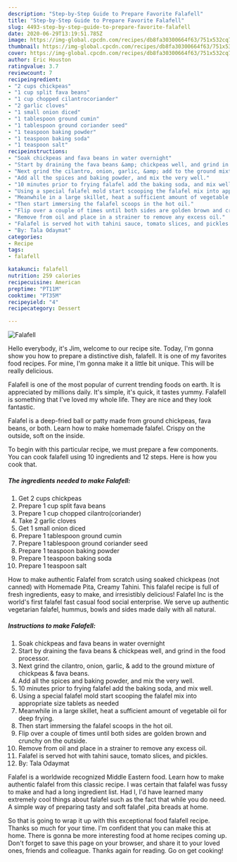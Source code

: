 ```yaml
---
description: "Step-by-Step Guide to Prepare Favorite Falafell"
title: "Step-by-Step Guide to Prepare Favorite Falafell"
slug: 4493-step-by-step-guide-to-prepare-favorite-falafell
date: 2020-06-29T13:19:51.785Z
image: https://img-global.cpcdn.com/recipes/db8fa30300664f63/751x532cq70/falafell-recipe-main-photo.jpg
thumbnail: https://img-global.cpcdn.com/recipes/db8fa30300664f63/751x532cq70/falafell-recipe-main-photo.jpg
cover: https://img-global.cpcdn.com/recipes/db8fa30300664f63/751x532cq70/falafell-recipe-main-photo.jpg
author: Eric Houston
ratingvalue: 3.7
reviewcount: 7
recipeingredient:
- "2 cups chickpeas"
- "1 cup split fava beans"
- "1 cup chopped cilantrocoriander"
- "2 garlic cloves"
- "1 small onion diced"
- "1 tablespoon ground cumin"
- "1 tablespoon ground coriander seed"
- "1 teaspoon baking powder"
- "1 teaspoon baking soda"
- "1 teaspoon salt"
recipeinstructions:
- "Soak chickpeas and fava beans in water overnight"
- "Start by draining the fava beans &amp; chickpeas well, and grind in the food processor."
- "Next grind the cilantro, onion, garlic, &amp; add to the ground mixture of chickpeas &amp; fava beans."
- "Add all the spices and baking powder, and mix the very well."
- "10 minutes prior to frying falafel add the baking soda, and mix well."
- "Using a special falafel mold start scooping the falafel mix into appropriate size tablets as needed"
- "Meanwhile in a large skillet, heat a sufficient amount of vegetable oil for deep frying."
- "Then start immersing the falafel scoops in the hot oil."
- "Flip over a couple of times until both sides are golden brown and crunchy on the outside."
- "Remove from oil and place in a strainer to remove any excess oil."
- "Falafel is served hot with tahini sauce, tomato slices, and pickles."
- "By: Tala Odaymat"
categories:
- Recipe
tags:
- falafell

katakunci: falafell 
nutrition: 259 calories
recipecuisine: American
preptime: "PT11M"
cooktime: "PT35M"
recipeyield: "4"
recipecategory: Dessert

---
```



![Falafell](https://img-global.cpcdn.com/recipes/db8fa30300664f63/751x532cq70/falafell-recipe-main-photo.jpg)

Hello everybody, it's Jim, welcome to our recipe site. Today, I'm gonna show you how to prepare a distinctive dish, falafell. It is one of my favorites food recipes. For mine, I'm gonna make it a little bit unique. This will be really delicious.

Falafell is one of the most popular of current trending foods on earth. It is appreciated by millions daily. It's simple, it's quick, it tastes yummy. Falafell is something that I've loved my whole life. They are nice and they look fantastic.

Falafel is a deep-fried ball or patty made from ground chickpeas, fava beans, or both. Learn how to make homemade falafel. Crispy on the outside, soft on the inside.


To begin with this particular recipe, we must prepare a few components. You can cook falafell using 10 ingredients and 12 steps. Here is how you cook that.

<!--inarticleads1-->

##### The ingredients needed to make Falafell:

1. Get 2 cups chickpeas
1. Prepare 1 cup split fava beans
1. Prepare 1 cup chopped cilantro(coriander)
1. Take 2 garlic cloves
1. Get 1 small onion diced
1. Prepare 1 tablespoon ground cumin
1. Prepare 1 tablespoon ground coriander seed
1. Prepare 1 teaspoon baking powder
1. Prepare 1 teaspoon baking soda
1. Prepare 1 teaspoon salt


How to make authentic Falafel from scratch using soaked chickpeas (not canned) with Homemade Pita, Creamy Tahini. This falafel recipe is full of fresh ingredients, easy to make, and irresistibly delicious! Falafel Inc is the world&#39;s first falafel fast casual food social enterprise. We serve up authentic vegetarian falafel, hummus, bowls and sides made daily with all natural. 

<!--inarticleads2-->

##### Instructions to make Falafell:

1. Soak chickpeas and fava beans in water overnight
1. Start by draining the fava beans &amp; chickpeas well, and grind in the food processor.
1. Next grind the cilantro, onion, garlic, &amp; add to the ground mixture of chickpeas &amp; fava beans.
1. Add all the spices and baking powder, and mix the very well.
1. 10 minutes prior to frying falafel add the baking soda, and mix well.
1. Using a special falafel mold start scooping the falafel mix into appropriate size tablets as needed
1. Meanwhile in a large skillet, heat a sufficient amount of vegetable oil for deep frying.
1. Then start immersing the falafel scoops in the hot oil.
1. Flip over a couple of times until both sides are golden brown and crunchy on the outside.
1. Remove from oil and place in a strainer to remove any excess oil.
1. Falafel is served hot with tahini sauce, tomato slices, and pickles.
1. By: Tala Odaymat


Falafel is a worldwide recognized Middle Eastern food. Learn how to make authentic falafel from this classic recipe. I was certain that falafel was fussy to make and had a long ingredient list. Had I, I&#39;d have learned many extremely cool things about falafel such as the fact that while you do need. A simple way of preparing tasty and soft falafel ,pita breads at home. 

So that is going to wrap it up with this exceptional food falafell recipe. Thanks so much for your time. I'm confident that you can make this at home. There is gonna be more interesting food at home recipes coming up. Don't forget to save this page on your browser, and share it to your loved ones, friends and colleague. Thanks again for reading. Go on get cooking!

